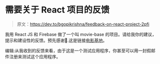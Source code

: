 # 需要关于 React 项目的反馈

> 原文：<https://dev.to/bgopikrishna/feedback-on-react-project-2pfi>

我用 React JS 和 Firebase 做了一个叫 movie-base 的项目。请给我你的建议，提示和建设性的反馈。预先感谢🙂️.这是链接[电影基地](https://bit.ly/moviebase)。

编辑:从我收到的反馈来看，由于这是一个测试应用程序，你甚至可以用一封假邮件注册来测试这个应用程序。